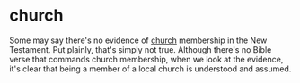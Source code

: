 # church
Some may say there's no evidence of [church](http://churchappnow.com/) membership in the New Testament. Put plainly, that's simply not true. Although there's no Bible verse that commands church membership, when we look at the evidence, it's clear that being a member of a local church is understood and assumed.
